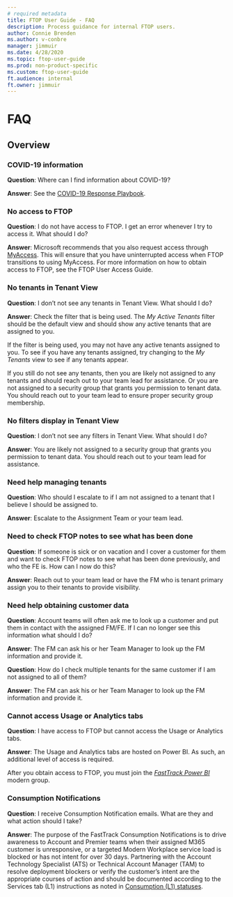 ```yaml
---
# required metadata
title: FTOP User Guide - FAQ
description: Process guidance for internal FTOP users.
author: Connie Brenden
ms.author: v-conbre
manager: jimmuir
ms.date: 4/28/2020
ms.topic: ftop-user-guide
ms.prod: non-product-specific
ms.custom: ftop-user-guide
ft.audience: internal
ft.owner: jimmuir
---
```

# FAQ

## Overview

### COVID-19 information

**Question**: Where can I find information about COVID-19?

**Answer**: See the [COVID-19 Response Playbook](../playbook/covid-resources.md).

### No access to FTOP

**Question**: I do not have access to FTOP. I get an error whenever I try to access it. What should I do?

**Answer**: Microsoft recommends that you also request access through [MyAccess](https://MyAccess). This will ensure that you have uninterrupted access when FTOP transitions to using MyAccess. For more information on how to obtain access to FTOP, see the FTOP User Access Guide.

### No tenants in Tenant View

**Question**: I don’t not see any tenants in Tenant View. What should I do?

**Answer**: Check the filter that is being used. The *My Active Tenants* filter should be the default view and should show any active tenants that are assigned to you.

If the filter is being used, you may not have any active tenants assigned to you. To see if you have any tenants assigned, try changing to the *My Tenants* view to see if any tenants appear.

If you still do not see any tenants, then you are likely not assigned to any tenants and should reach out to your team lead for assistance. Or you are not assigned to a security group that grants you permission to tenant data. You should reach out to your team lead to ensure proper security group membership.

### No filters display in Tenant View

**Question**: I don’t not see any filters in Tenant View. What should I do?

**Answer**: You are likely not assigned to a security group that grants you permission to tenant data. You should reach out to your team lead for assistance.

### Need help managing tenants

**Question**: Who should I escalate to if I am not assigned to a tenant that I believe I should be assigned to.

**Answer**: Escalate to the Assignment Team or your team lead.

### Need to check FTOP notes to see what has been done

**Question**: If someone is sick or on vacation and I cover a customer for them and want to check FTOP notes to see what has been done previously, and who the FE is. How can I now do this?

**Answer**: Reach out to your team lead or have the FM who is tenant primary assign you to their tenants to provide visibility.

### Need help obtaining customer data

**Question**: Account teams will often ask me to look up a customer and put them in contact with the assigned FM/FE. If I can no longer see this information what should I do?

**Answer**: The FM can ask his or her Team Manager to look up the FM information and provide it.  

**Question**: How do I check multiple tenants for the same customer if I am not assigned to all of them?

**Answer**: The FM can ask his or her Team Manager to look up the FM information and provide it.  

### Cannot access Usage or Analytics tabs

**Question**: I have access to FTOP but cannot access the Usage or Analytics tabs.

**Answer**: The Usage and Analytics tabs are hosted on Power BI. As such, an additional level of access is required.

After you obtain access to FTOP, you must join the *[FastTrack Power BI](https://microsoft.sharepoint.com/teams/FastTrackPowerBI)* modern group.

### Consumption Notifications

**Question**: I receive Consumption Notification emails.  What are they and what action should I take?

**Answer**: The purpose of the FastTrack Consumption Notifications is to drive awareness to Account and Premier teams when their assigned M365 customer is unresponsive, or a targeted Modern Workplace service load is blocked or has not intent for over 30 days.   Partnering with the Account Technology Specialist (ATS) or Technical Account Manager (TAM) to resolve deployment blockers or verify the customer’s intent are the appropriate courses of action and should be documented according to the Services tab (L1) instructions as noted in [Consumption (L1) statuses](detailed-tenant-view-services-tab.md#comsumption-l1-status).
